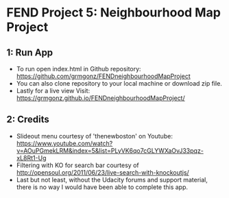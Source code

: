 FEND Project 5: Neighbourhood Map Project
===============================

1: Run App
---------------
* To run open index.html in Github repository: https://github.com/grmgonz/FENDneighbourhoodMapProject
* You can also clone repository to your local machine or download zip file.
* Lastly for a live view Visit: https://grmgonz.github.io/FENDneighbourhoodMapProject/ 


2: Credits
---------------
* Slideout menu courtesy of 'thenewboston' on Youtube: https://www.youtube.com/watch?v=AOuPGmekLRM&index=5&list=PLyVK6qo7cGLYWXaOvJ33pqz-xL8Rt1-Ug
* Filtering with KO for search bar courtesy of http://opensoul.org/2011/06/23/live-search-with-knockoutjs/
* Last but not least, without the Udacity forums and support material, there is no way I would have been able to complete this app.

